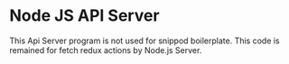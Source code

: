 # Node JS API Server

This Api Server program is not used for snippod boilerplate.
This code is remained for fetch redux actions by Node.js Server.
